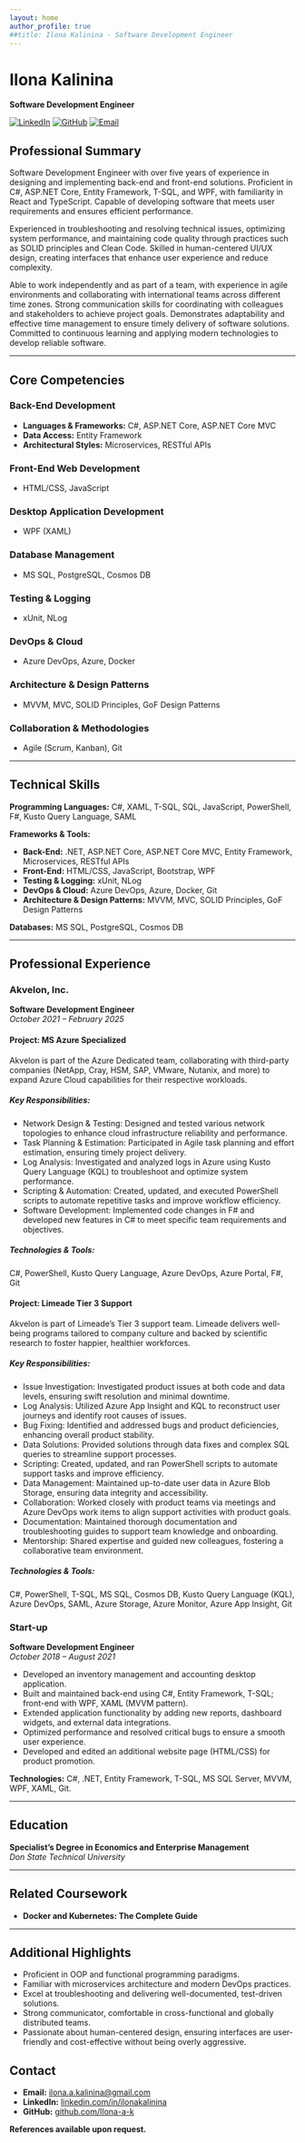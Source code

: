 ```yaml
---
layout: home
author_profile: true
##title: Ilona Kalinina - Software Development Engineer
---
```


# Ilona Kalinina
**Software Development Engineer**

[![LinkedIn](https://img.shields.io/badge/LinkedIn-Connect-blue?style=for-the-badge&logo=linkedin)](https://www.linkedin.com/in/ilonakalinina)
[![GitHub](https://img.shields.io/badge/GitHub-Profile-black?style=for-the-badge&logo=github)](https://github.com/Ilona-a-k)
[![Email](https://img.shields.io/badge/Email-Contact-red?style=for-the-badge&logo=gmail)](mailto:ilona.a.kalinina@gmail.com)

## **Professional Summary**

Software Development Engineer with over five years of experience in designing and implementing back-end and front-end solutions. Proficient in C#, ASP.NET Core, Entity Framework, T-SQL, and WPF, with familiarity in React and TypeScript. Capable of developing software that meets user requirements and ensures efficient performance.

Experienced in troubleshooting and resolving technical issues, optimizing system performance, and maintaining code quality through practices such as SOLID principles and Clean Code. Skilled in human-centered UI/UX design, creating interfaces that enhance user experience and reduce complexity.

Able to work independently and as part of a team, with experience in agile environments and collaborating with international teams across different time zones. Strong communication skills for coordinating with colleagues and stakeholders to achieve project goals. Demonstrates adaptability and effective time management to ensure timely delivery of software solutions. Committed to continuous learning and applying modern technologies to develop reliable software.

---

## **Core Competencies**

### **Back-End Development**
- **Languages & Frameworks:** C#, ASP.NET Core, ASP.NET Core MVC
- **Data Access:** Entity Framework
- **Architectural Styles:** Microservices, RESTful APIs

### **Front-End Web Development**
- HTML/CSS, JavaScript

### **Desktop Application Development**
- WPF (XAML)

### **Database Management**
- MS SQL, PostgreSQL, Cosmos DB

### **Testing & Logging**
- xUnit, NLog

### **DevOps & Cloud**
- Azure DevOps, Azure, Docker

### **Architecture & Design Patterns**
- MVVM, MVC, SOLID Principles, GoF Design Patterns

### **Collaboration & Methodologies**
- Agile (Scrum, Kanban), Git

---

## **Technical Skills**

**Programming Languages:**
C#, XAML, T-SQL, SQL, JavaScript, PowerShell, F#, Kusto Query Language, SAML

**Frameworks & Tools:**
- **Back-End:** .NET, ASP.NET Core, ASP.NET Core MVC, Entity Framework, Microservices, RESTful APIs
- **Front-End:** HTML/CSS, JavaScript, Bootstrap, WPF
- **Testing & Logging:** xUnit, NLog
- **DevOps & Cloud:** Azure DevOps, Azure, Docker, Git
- **Architecture & Design Patterns:** MVVM, MVC, SOLID Principles, GoF Design Patterns

**Databases:**
MS SQL, PostgreSQL, Cosmos DB

---

## **Professional Experience**

### **Akvelon, Inc.**
**Software Development Engineer**  
*October 2021 – February 2025*

#### **Project: MS Azure Specialized**
Akvelon is part of the Azure Dedicated team, collaborating with third-party companies (NetApp, Cray, HSM, SAP, VMware, Nutanix, and more) to expand Azure Cloud capabilities for their respective workloads.

##### **Key Responsibilities:**
 - Network Design & Testing: Designed and tested various network topologies to enhance cloud infrastructure reliability and performance.
 - Task Planning & Estimation: Participated in Agile task planning and effort estimation, ensuring timely project delivery.
 - Log Analysis: Investigated and analyzed logs in Azure using Kusto Query Language (KQL) to troubleshoot and optimize system performance.
 - Scripting & Automation: Created, updated, and executed PowerShell scripts to automate repetitive tasks and improve workflow efficiency.
 - Software Development: Implemented code changes in F# and developed new features in C# to meet specific team requirements and objectives.

##### **Technologies & Tools:**
C#, PowerShell, Kusto Query Language, Azure DevOps, Azure Portal, F#, Git


#### **Project: Limeade Tier 3 Support**
Akvelon is part of Limeade’s Tier 3 support team. Limeade delivers well-being programs tailored to company culture and backed by scientific research to foster happier, healthier workforces.

##### **Key Responsibilities:**
 - Issue Investigation: Investigated product issues at both code and data levels, ensuring swift resolution and minimal downtime.
 - Log Analysis: Utilized Azure App Insight and KQL to reconstruct user journeys and identify root causes of issues.
 - Bug Fixing: Identified and addressed bugs and product deficiencies, enhancing overall product stability.
 - Data Solutions: Provided solutions through data fixes and complex SQL queries to streamline support processes.
 - Scripting: Created, updated, and ran PowerShell scripts to automate support tasks and improve efficiency.
 - Data Management: Maintained up-to-date user data in Azure Blob Storage, ensuring data integrity and accessibility.
 - Collaboration: Worked closely with product teams via meetings and Azure DevOps work items to align support activities with product goals.
 - Documentation: Maintained thorough documentation and troubleshooting guides to support team knowledge and onboarding.
 - Mentorship: Shared expertise and guided new colleagues, fostering a collaborative team environment.

 ##### **Technologies & Tools:** 
 C#, PowerShell, T-SQL, MS SQL, Cosmos DB, Kusto Query Language (KQL), Azure DevOps, SAML, Azure Storage, Azure Monitor, Azure App Insight, Git


### **Start-up**
**Software Development Engineer**  
*October 2018 – August 2021*

- Developed an inventory management and accounting desktop application.
- Built and maintained back-end using C#, Entity Framework, T-SQL; front-end with WPF, XAML (MVVM pattern).
- Extended application functionality by adding new reports, dashboard widgets, and external data integrations.
- Optimized performance and resolved critical bugs to ensure a smooth user experience.
- Developed and edited an additional website page (HTML/CSS) for product promotion.

**Technologies:** C#, .NET, Entity Framework, T-SQL, MS SQL Server, MVVM, WPF, XAML, Git.

---

## **Education**

**Specialist’s Degree in Economics and Enterprise Management**  
*Don State Technical University*

---

## **Related Coursework**

- **Docker and Kubernetes: The Complete Guide**

---

## **Additional Highlights**
- Proficient in OOP and functional programming paradigms.
- Familiar with microservices architecture and modern DevOps practices.
- Excel at troubleshooting and delivering well-documented, test-driven solutions.
- Strong communicator, comfortable in cross-functional and globally distributed teams.
- Passionate about human-centered design, ensuring interfaces are user-friendly and cost-effective without being overly aggressive.

## **Contact**
- **Email:** [ilona.a.kalinina@gmail.com](mailto:ilona.a.kalinina@gmail.com)
- **LinkedIn:** [linkedin.com/in/ilonakalinina](https://www.linkedin.com/in/ilonakalinina)
- **GitHub:** [github.com/Ilona-a-k](https://github.com/Ilona-a-k)

**References available upon request.**
